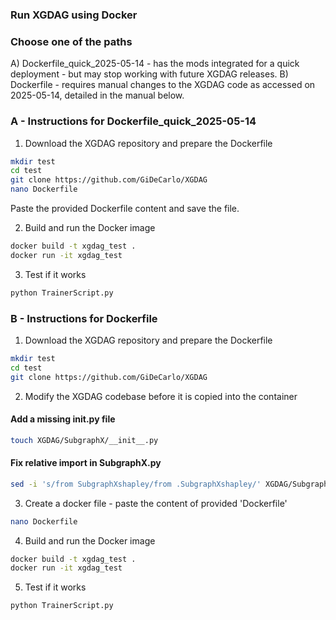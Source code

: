 ### Run XGDAG using Docker

### Choose one of the paths

A) Dockerfile_quick_2025-05-14 - has the mods integrated for a quick deployment - but may stop working with future XGDAG releases.
B) Dockerfile - requires manual changes to the XGDAG code as accessed on 2025-05-14, detailed in the manual below.


### A - Instructions for Dockerfile_quick_2025-05-14

1. Download the XGDAG repository and prepare the Dockerfile
```bash
mkdir test
cd test
git clone https://github.com/GiDeCarlo/XGDAG
nano Dockerfile
```
Paste the provided Dockerfile content and save the file.

2. Build and run the Docker image
```bash
docker build -t xgdag_test .
docker run -it xgdag_test
```

3. Test if it works
```bash
python TrainerScript.py
```


### B - Instructions for Dockerfile

1. Download the XGDAG repository and prepare the Dockerfile

```bash
mkdir test
cd test
git clone https://github.com/GiDeCarlo/XGDAG
```

2. Modify the XGDAG codebase before it is copied into the container

#### Add a missing __init__.py file
```bash
touch XGDAG/SubgraphX/__init__.py
```
#### Fix relative import in SubgraphX.py
```bash
sed -i 's/from SubgraphXshapley/from .SubgraphXshapley/' XGDAG/SubgraphX/SubgraphX.py
```
3. Create a docker file - paste the content of provided 'Dockerfile'
```bash
nano Dockerfile
```

4. Build and run the Docker image
```bash
docker build -t xgdag_test .
docker run -it xgdag_test
```

5. Test if it works
```bash
python TrainerScript.py
```
